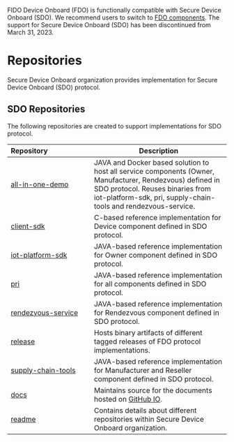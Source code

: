 FIDO Device Onboard (FDO) is functionally compatible with Secure Device Onboard (SDO). We recommend users to switch to [FDO components](https://github.com/orgs/fido-device-onboard/repositories). The support for Secure Device Onboard (SDO) has been discontinued from March 31, 2023.

# Repositories

Secure Device Onboard organization provides implementation for Secure Device Onboard (SDO) protocol.

## SDO Repositories

The following repositories are created to support implementations for SDO protocol.

| Repository&nbsp;&nbsp;&nbsp;&nbsp;&nbsp;&nbsp;&nbsp;&nbsp;&nbsp;&nbsp;&nbsp;&nbsp;&nbsp;&nbsp;&nbsp;&nbsp;&nbsp;&nbsp;&nbsp;&nbsp;&nbsp; | Description |
|---|---|
| [all-in-one-demo](https://github.com/secure-device-onboard/all-in-one-demo) | JAVA and Docker based solution to host all service components (Owner, Manufacturer, Rendezvous) defined in SDO protocol. Reuses binaries from iot-platform-sdk, pri, supply-chain-tools and rendezvous-service. |
| [client-sdk](https://github.com/secure-device-onboard/client-sdk) | C-based reference implementation for Device component defined in SDO protocol. |
| [iot-platform-sdk](https://github.com/secure-device-onboard/iot-platform-sdk) | JAVA-based reference implementation for Owner component defined in SDO protocol. |
| [pri](https://github.com/secure-device-onboard/pri) | JAVA-based reference implementation for all components defined in SDO protocol. |
| [rendezvous-service](https://github.com/secure-device-onboard/rendezvous-service) | JAVA-based reference implementation for Rendezvous component defined in SDO protocol. |
| [release](https://github.com/secure-device-onboard/release-fidoiot) | Hosts binary artifacts of different tagged releases of FDO protocol implementations. |
| [supply-chain-tools](https://github.com/secure-device-onboard/supply-chain-tools) | JAVA-based reference implementation for Manufacturer and Reseller component defined in SDO protocol. |
| [docs](https://github.com/secure-device-onboard/docs) | Maintains source for the documents hosted on [GitHub IO](https://secure-device-onboard.github.io/docs). |
| [readme](https://github.com/secure-device-onboard/readme) | Contains details about different repositories within Secure Device Onboard organization. |
